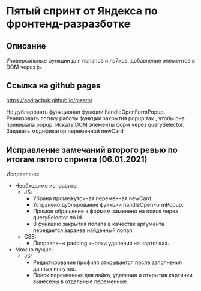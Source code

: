 # Пятый спринт от Яндекса по фронтенд-разразботке 

## Описание
Универсальные функции для попапов и лайков, добавление элементов в DOM через js.

## Ссылка на github pages
https://aadrachuk.github.io/mesto/ 

Не дублировать функционал функции handleOpenFormPopup.
Реализовать логику работы функции закрытия popup так , чтобы она принимала popup.
Искать DOM элементы форм через querySelector.
Задавать модификатор переменной newCard

## Исправление замечаний второго ревью по итогам пятого спринта (06.01.2021)
Исправлено:
* Необходимо исправить:
  * JS:
    * Убрана промежуточная переменная newCard.
    * Устранено дублирование функции handleOpenFormPopup.
    * Прямое обращение к формам заменено на поиск через querySelector по id.
    * В функцию закрытия попапа в качестве аргумента передается заранее найденный попап.
  * CSS: 
    * Поправлены padding кнопки удаления на карточках.
* Можно лучше:
  * JS:
    * Редактирование профиля открывается после заполнения данных инпутов.
    * Поиск переменных для лайка, удаления и открытия картинки вынесены в отдельные переменные.